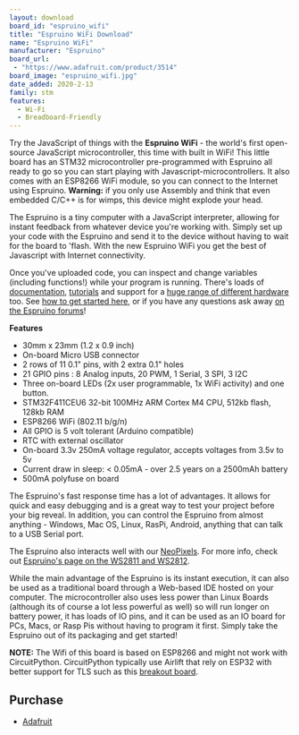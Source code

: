```yaml
---
layout: download
board_id: "espruino_wifi"
title: "Espruino WiFi Download"
name: "Espruino WiFi"
manufacturer: "Espruino"
board_url:
 - "https://www.adafruit.com/product/3514"
board_image: "espruino_wifi.jpg"
date_added: 2020-2-13
family: stm
features:
  - Wi-Fi
  - Breadboard-Friendly
---
```


Try the JavaScript of things with the **Espruino WiFi** - the world's first open-source JavaScript microcontroller, this time with built in WiFi! This little board has an STM32 microcontroller pre-programmed with Espruino all ready to go so you can start playing with Javascript-microcontrollers. It also comes with an ESP8266 WiFi module, so you can connect to the Internet using Espruino. **Warning:** if you only use Assembly and think that even embedded C/C++ is for wimps, this device might explode your head.

The Espruino is a tiny computer with a JavaScript interpreter, allowing for instant feedback from whatever device you're working with. Simply set up your code with the Espruino and send it to the device without having to wait for the board to 'flash. With the new Espruino WiFi you get the best of Javascript with Internet connectivity.

Once you've uploaded code, you can inspect and change variables (including functions!) while your program is running. There's loads of [documentation](http://www.espruino.com/Reference), [tutorials](http://www.espruino.com/Tutorials) and support for a [huge range of different hardware](http://www.espruino.com/Modules) too. See [how to get started here](http://www.espruino.com/Quick+Start), or if you have any questions ask away [on the Espruino forums](http://forum.espruino.com/)!

**Features**
 - 30mm x 23mm (1.2 x 0.9 inch)
 - On-board Micro USB connector
 - 2 rows of 11 0.1" pins, with 2 extra 0.1" holes
 - 21 GPIO pins : 8 Analog inputs, 20 PWM, 1 Serial, 3 SPI, 3 I2C
 - Three on-board LEDs (2x user programmable, 1x WiFi activity) and one button.
 - STM32F411CEU6 32-bit 100MHz ARM Cortex M4 CPU, 512kb flash, 128kb RAM
 - ESP8266 WiFi (802.11 b/g/n)
 - All GPIO is 5 volt tolerant (Arduino compatible)
 - RTC with external oscillator
 - On-board 3.3v 250mA voltage regulator, accepts voltages from 3.5v to 5v
 - Current draw in sleep: < 0.05mA - over 2.5 years on a 2500mAh battery
 - 500mA polyfuse on board

The Espruino's fast response time has a lot of advantages. It allows for quick and easy debugging and is a great way to test your project before your big reveal. In addition, you can control the Espruino from almost anything - Windows, Mac OS, Linux, RasPi, Android, anything that can talk to a USB Serial port.

The Espruino also interacts well with our [NeoPixels](https://www.adafruit.com/category/168). For more info, check out [Espruino's page on the WS2811 and WS2812](http://www.espruino.com/WS2811).

While the main advantage of the Espruino is its instant execution, it can also be used as a traditional board through a Web-based IDE hosted on your computer. The microcontroller also uses less power than Linux Boards (although its of course a lot less powerful as well) so will run longer on battery power, it has loads of IO pins, and it can be used as an IO board for PCs, Macs, or Rasp Pis without having to program it first. Simply take the Espruino out of its packaging and get started!

**NOTE:** The Wifi of this board is based on ESP8266 and might not work with CircuitPython. CircuitPython typically use Airlift that rely on ESP32 with better support for TLS such as this [breakout board](https://www.adafruit.com/product/4201).

## Purchase
* [Adafruit](https://www.adafruit.com/product/3514)
